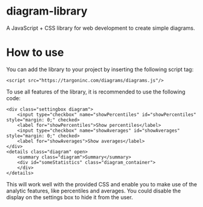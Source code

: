 # diagram-library
A JavaScript + CSS library for web development to create simple diagrams.

# How to use
You can add the library to your project by inserting the following script tag:

```
<script src="https://targoninc.com/diagrams/diagrams.js"/>
```

To use all features of the library, it is recommended to use the following code:

```
<div class="settingbox diagram">
    <input type="checkbox" name="showPercentiles" id="showPercentiles" style="margin: 0;" checked>
    <label for="showPercentiles">Show percentiles</label>
    <input type="checkbox" name="showAverages" id="showAverages" style="margin: 0;" checked>
    <label for="showAverages">Show averages</label>
</div>
<details class="diagram" open>
    <summary class="diagram">Summary</summary>
    <div id="someStatistics" class="diagram_container">
    </div>
</details>
```

This will work well with the provided CSS and enable you to make use of the analytic features, like percentiles and averages. You could disable the display on the settings box to hide it from the user. 
